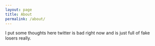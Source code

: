 ```yaml
---
layout: page
title: About
permalink: /about/
---
```


I put some thoughts here twitter is bad right now and is just full of fake losers really.
